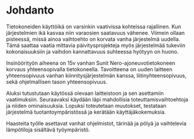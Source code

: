 # Johdanto

Tietokoneiden käyttöikä on varsinkin vaativissa kohteissa rajallinen. Kun järjestelmien ikä kasvaa niin varaosien saatavuus vähenee. Viimein ollaan pisteessä, missä ainoa vaihtoehto on korvata vanha järjestelmä uudella. Tämä saattaa vaatia mittavia päivitysprojekteja myös järjestelmää tukeviin kokonaisuuksiin ja vaihdon kannattavuus suhteessa hyötyyn on huono.

Insinöörityön aiheena on 15v vanhan Sunit Nero-ajoneuvotietokoneen korvaus yhteensopivalla tietokoneella. Tavoitteena on uuden laitteen yhteensopivuus vanhan kiinnitysjärjestelmän kanssa, liitinyhteensopivuus, sekä ohjelmallisen tason yhteensopivuus.

Aluksi tutustutaan käytössä olevaan laitteistoon ja sen asettamiin vaatimuksiin. Seuraavaksi käydään läpi mahdollisia toteuttamisvaihtoehtoja ja niiden ominaisuuksia. Lopuksi toteutetaan muutokset, testataan järjestelmä tuotantoympäristössä ja kerätään käyttäjäkokemuksia.

Haasteita työlle asettavat vanhat ohjelmistot, tärinää ja pölyä ja vaihtelevia lämpötiloja sisältävä työympäristö.
